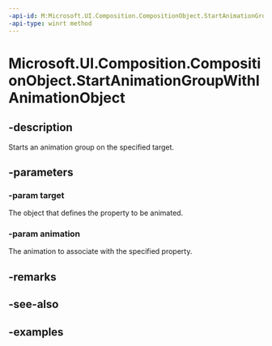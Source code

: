 ```yaml
---
-api-id: M:Microsoft.UI.Composition.CompositionObject.StartAnimationGroupWithIAnimationObject(Microsoft.UI.Composition.IAnimationObject,Microsoft.UI.Composition.ICompositionAnimationBase)
-api-type: winrt method
---
```


<!-- Method syntax.
public void CompositionObject.StartAnimationGroupWithIAnimationObject(IAnimationObject target, ICompositionAnimationBase animation)
-->

# Microsoft.UI.Composition.CompositionObject.StartAnimationGroupWithIAnimationObject

## -description

Starts an animation group on the specified target.

## -parameters
### -param target

The object that defines the property to be animated.

### -param animation

The animation to associate with the specified property.

## -remarks

## -see-also

## -examples

